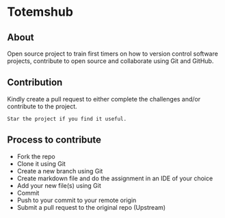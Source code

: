 # Totemshub

## About
Open source project to train first timers on how to version control software projects, contribute to open source and collaborate using Git and GitHub.

## Contribution
Kindly create a pull request to either complete the challenges and/or contribute to the project.

`Star the project if you find it useful.`

## Process to contribute
- Fork the repo
- Clone it using Git
- Create a new  branch using Git
- Create markdown file and do the assignment in an IDE of your choice
- Add your new file(s) using Git
- Commit
- Push to your  commit to your remote origin
- Submit a pull request to the original repo (Upstream)